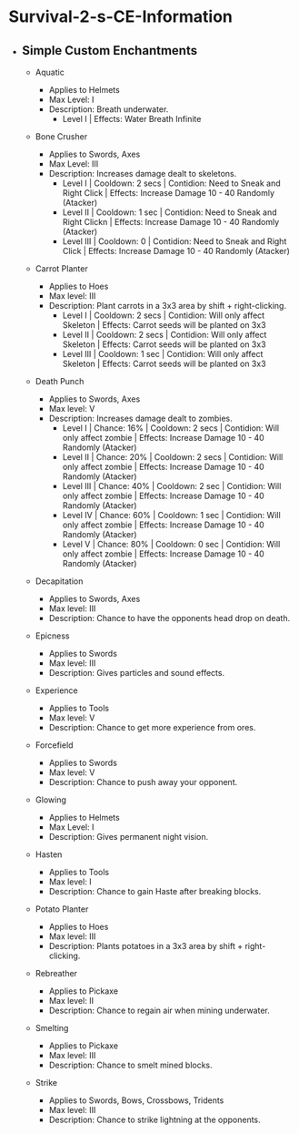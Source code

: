 # Survival-2-s-CE-Information
  
- **Simple Custom Enchantments**
  -
 

   - Aquatic 
     - Applies to Helmets
     - Max Level: I
     - Description: Breath underwater.
       - Level I	| Effects: Water Breath Infinite
      
   - Bone Crusher
     - Applies to Swords, Axes
     - Max Level: III
     - Description: Increases damage dealt to skeletons.   
        - Level I	 | Cooldown: 2 secs | Contidion: Need to Sneak and Right Click | Effects: Increase Damage 10 - 40 Randomly (Atacker)
        - Level II	| Cooldown: 1 sec | Contidion: Need to Sneak and Right Clickn  | Effects: Increase Damage 10 - 40 Randomly (Atacker)
        - Level III | Cooldown: 0 | Contidion: Need to Sneak and Right Click  | Effects: Increase Damage 10 - 40 Randomly (Atacker)

   - Carrot Planter
     - Applies to Hoes
     - Max level: III
     - Description: Plant carrots in a 3x3 area by shift + right-clicking.
         - Level I | Cooldown: 2 secs | Contidion: Will only affect Skeleton  | Effects: Carrot seeds will be planted on 3x3
         - Level II	| Cooldown: 2 secs | Contidion: Will only affect Skeleton  | Effects: Carrot seeds will be planted on 3x3
         - Level III	| Cooldown: 1 sec | Contidion: Will only affect Skeleton  | Effects: Carrot seeds will be planted on 3x3

   - Death Punch
     - Applies to Swords, Axes
     - Max level: V
     - Description: Increases damage dealt to zombies.
       - Level I | Chance: 16% | Cooldown: 2 secs | Contidion: Will only affect zombie  | Effects: Increase Damage 10 - 40 Randomly (Atacker)
       - Level II	|  Chance: 20% | Cooldown: 2 secs | Contidion: Will only affect zombie  | Effects: Increase Damage 10 - 40 Randomly (Atacker)
       - Level III | Chance: 40% | Cooldown: 2 sec | Contidion: Will only affect zombie  | Effects: Increase Damage 10 - 40 Randomly (Atacker)
       - Level IV | Chance: 60% | Cooldown: 1 sec | Contidion: Will only affect zombie  | Effects: Increase Damage 10 - 40 Randomly (Atacker)
       - Level V	| Chance: 80% | Cooldown: 0 sec | Contidion: Will only affect zombie  | Effects: Increase Damage 10 - 40 Randomly (Atacker)
         
   - Decapitation
     - Applies to Swords, Axes
     - Max level: III
     - Description: Chance to have the opponents head drop on death.

   - Epicness
     - Applies to Swords
     - Max level: III
     - Description: Gives particles and sound effects.

   - Experience
     - Applies to Tools
     - Max level: V
     - Description: Chance to get more experience from ores.

   - Forcefield
     - Applies to Swords
     - Max level: V
     - Description: Chance to push away your opponent.

   - Glowing
     - Applies to Helmets
     - Max Level: I
     - Description: Gives permanent night vision.

   - Hasten
     - Applies to Tools
     - Max level: I
     - Description: Chance to gain Haste after breaking blocks.

   - Potato Planter
     - Applies to Hoes
     - Max level: III
     - Description: Plants potatoes in a 3x3 area by shift + right-clicking.

   - Rebreather
     - Applies to Pickaxe
     - Max level: II
     - Description: Chance to regain air when mining underwater.

   - Smelting
     - Applies to Pickaxe
     - Max level: III
     - Description: Chance to smelt mined blocks.

   - Strike
      - Applies to Swords, Bows, Crossbows, Tridents
      - Max level: III
      - Description: Chance to strike lightning at the opponents.

